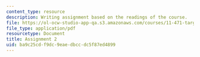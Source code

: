 ```yaml
---
content_type: resource
description: Writing assignment based on the readings of the course.
file: https://ol-ocw-studio-app-qa.s3.amazonaws.com/courses/11-471-targeting-the-poor-local-economic-development-in-developing-countries-spring-2010/ba9c25cdf9dc9eaedbccdc5f87ed4899_MIT11_471S10_Assignment2.pdf
file_type: application/pdf
resourcetype: Document
title: Assignment 2
uid: ba9c25cd-f9dc-9eae-dbcc-dc5f87ed4899
---
```

